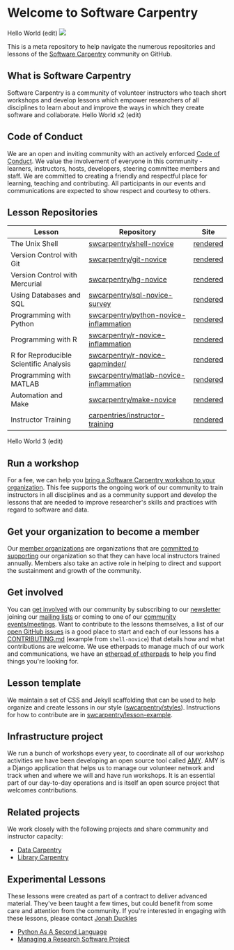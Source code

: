 # Welcome to Software Carpentry  
Hello World (edit)
![](http://software-carpentry.org/assets/img/logo-blue.svg)

This is a meta repository to help navigate the numerous repositories and lessons of the [Software Carpentry](http://software-carpentry.org/) community on GitHub.

## What is Software Carpentry
Software Carpentry is a community of volunteer instructors who teach short workshops and develop lessons which empower researchers of all disciplines to learn about and improve the ways in which they create software and collaborate.
Hello World x2 (edit)
## Code of Conduct

We are an open and inviting community with an actively enforced [Code of
Conduct](http://software-carpentry.org/conduct/).  We value the involvement of
everyone in this community - learners, instructors, hosts, developers, steering
committee members and staff. We are committed to creating a friendly and
respectful place for learning, teaching and contributing. All participants in
our events and communications are expected to show respect and courtesy to
others.

## Lesson Repositories
|Lesson|Repository|	Site
|------|------|-----------|
The Unix Shell | [swcarpentry/shell-novice](https://github.com/swcarpentry/shell-novice) | [rendered](http://swcarpentry.github.io/shell-novice/) |
Version Control with Git| [swcarpentry/git-novice](https://github.com/swcarpentry/git-novice) | [rendered](http://swcarpentry.github.io/git-novice/) |
Version Control with Mercurial | [swcarpentry/hg-novice](https://github.com/swcarpentry/hg-novice) | [rendered](http://swcarpentry.github.io/hg-novice/) |
Using Databases and SQL	| [swcarpentry/sql-novice-survey](https://github.com/swcarpentry/sql-novice-survey) | [rendered](http://swcarpentry.github.io/sql-novice-survey/) |
Programming with Python	| [swcarpentry/python-novice-inflammation](https://github.com/swcarpentry/python-novice-inflammation) | [rendered](http://swcarpentry.github.io/python-novice-inflammation/)
Programming with R | [swcarpentry/r-novice-inflammation](https://github.com/swcarpentry/r-novice-inflammation) | [rendered](http://swcarpentry.github.io/r-novice-inflammation/) |
R for Reproducible Scientific Analysis | [swcarpentry/r-novice-gapminder/](https://github.com/swcarpentry/r-novice-gapminder) | [rendered](http://swcarpentry.github.io/r-novice-gapminder/)
Programming with MATLAB	| [swcarpentry/matlab-novice-inflammation](https://github.com/swcarpentry/matlab-novice-inflammation) | [rendered](http://swcarpentry.github.io/matlab-novice-inflammation/)
Automation and Make	| [swcarpentry/make-novice](https://github.com/swcarpentry/make-novice) | [rendered](http://swcarpentry.github.io/make-novice)
Instructor Training	 | [carpentries/instructor-training](https://github.com/carpentries/instructor-training) | [rendered](http://carpentries.github.io/instructor-training/)
Hello World 3 (edit)
## Run a workshop

For a fee, we can help you [bring a Software Carpentry workshop to your organization](http://software-carpentry.org/workshops/request/). This fee
supports the ongoing work of our community to train instructors in all
disciplines and as a community support and develop the lessons that are needed
to improve researcher's skills and practices with regard to software and data.

## Get your organization to become a member

Our [member organizations](http://software-carpentry.org/scf/partners/) are
organizations that are [committed to supporting](http://software-carpentry.org/scf/join/) our organization so that they can
have local instructors trained annually. Members also take an active role in
helping to direct and support the sustainment and growth of the community.  

## Get involved

You can [get involved](http://software-carpentry.org/join/) with our community
by subscribing to our [newsletter](http://eepurl.com/cfODMH) joining our
[mailing lists](http://software-carpentry.org/join/#discussion) or coming to one
of our [community events/meetings](http://software-carpentry.org/join/#calendar). Want to contribute to the lessons themselves, a list of our [open GitHub issues](http://software-carpentry.org/lessons/dashboard/) is a good place to start and each of our lessons has a [CONTRIBUTING.md](https://github.com/swcarpentry/shell-novice/blob/gh-pages/CONTRIBUTING.md) (example from `shell-novice`) that details how and what contributions are welcome. We use etherpads to manage much of our work and communications, we have an [etherpad of etherpads](http://pad.software-carpentry.org/pad-of-pads) to help you find things you're looking for.

## Lesson template

We maintain a set of CSS and Jekyll scaffolding that can be used to help organize and create lessons in our style ([swcarpentry/styles](https://github.com/swcarpentry/styles)). Instructions for how to contribute are in [swcarpentry/lesson-example](https://github.com/swcarpentry/lesson-example).

## Infrastructure project

We run a bunch of workshops every year, to coordinate all of our workshop activities we have been developing an open source tool called [AMY](https://github.com/swcarpentry/amy). AMY is a Django application that helps us to manage our volunteer network and track when and where we will and have run workshops. It is an essential part of our day-to-day operations and is itself an open source project that welcomes contributions.

## Related projects

We work closely with the following projects and share community and instructor capacity:
* [Data Carpentry](https://datacarpentry.org)
* [Library Carpentry](https://github.com/LibraryCarpentry)

## Experimental Lessons

These lessons were created as part of a contract to deliver advanced material. They've been taught a few times, but could benefit from some care and attention from the community. If you're interested in engaging with these lessons, please contact [Jonah Duckles](mailto:jduckles@carpentries.org)

* [Python As A Second Language](https://github.com/swcarpentry/python-second-language)
* [Managing a Research Software Project](https://github.com/swcarpentry/managing-research-software-projects)
